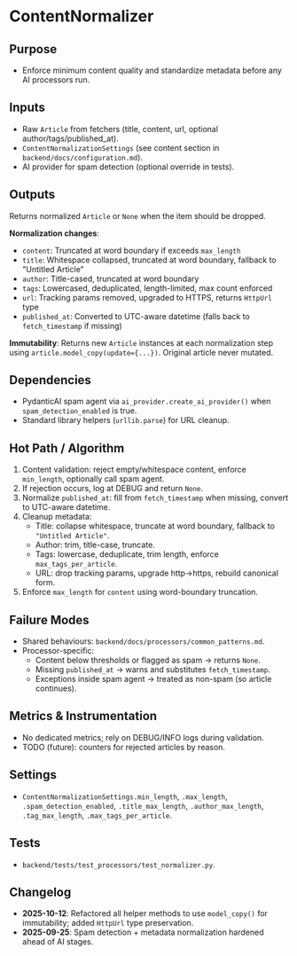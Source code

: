 # ContentNormalizer

## Purpose

- Enforce minimum content quality and standardize metadata before any AI processors run.

## Inputs

- Raw `Article` from fetchers (title, content, url, optional author/tags/published_at).
- `ContentNormalizationSettings` (see content section in `backend/docs/configuration.md`).
- AI provider for spam detection (optional override in tests).

## Outputs

Returns normalized `Article` or `None` when the item should be dropped.

**Normalization changes**:

- `content`: Truncated at word boundary if exceeds `max_length`
- `title`: Whitespace collapsed, truncated at word boundary, fallback to "Untitled Article"
- `author`: Title-cased, truncated at word boundary
- `tags`: Lowercased, deduplicated, length-limited, max count enforced
- `url`: Tracking params removed, upgraded to HTTPS, returns `HttpUrl` type
- `published_at`: Converted to UTC-aware datetime (falls back to `fetch_timestamp` if missing)

**Immutability**: Returns new `Article` instances at each normalization step using `article.model_copy(update={...})`. Original article never mutated.

## Dependencies

- PydanticAI spam agent via `ai_provider.create_ai_provider()` when `spam_detection_enabled` is true.
- Standard library helpers (`urllib.parse`) for URL cleanup.

## Hot Path / Algorithm

1. Content validation: reject empty/whitespace content, enforce `min_length`, optionally call spam agent.
2. If rejection occurs, log at DEBUG and return `None`.
3. Normalize `published_at`: fill from `fetch_timestamp` when missing, convert to UTC-aware datetime.
4. Cleanup metadata:
   - Title: collapse whitespace, truncate at word boundary, fallback to `"Untitled Article"`.
   - Author: trim, title-case, truncate.
   - Tags: lowercase, deduplicate, trim length, enforce `max_tags_per_article`.
   - URL: drop tracking params, upgrade http→https, rebuild canonical form.
5. Enforce `max_length` for `content` using word-boundary truncation.

## Failure Modes

- Shared behaviours: `backend/docs/processors/common_patterns.md`.
- Processor-specific:
  - Content below thresholds or flagged as spam → returns `None`.
  - Missing `published_at` → warns and substitutes `fetch_timestamp`.
  - Exceptions inside spam agent → treated as non-spam (so article continues).

## Metrics & Instrumentation

- No dedicated metrics; rely on DEBUG/INFO logs during validation.
- TODO (future): counters for rejected articles by reason.

## Settings

- `ContentNormalizationSettings.min_length`, `.max_length`, `.spam_detection_enabled`, `.title_max_length`, `.author_max_length`, `.tag_max_length`, `.max_tags_per_article`.

## Tests

- `backend/tests/test_processors/test_normalizer.py`.

## Changelog

- **2025-10-12**: Refactored all helper methods to use `model_copy()` for immutability; added `HttpUrl` type preservation.
- **2025-09-25**: Spam detection + metadata normalization hardened ahead of AI stages.
